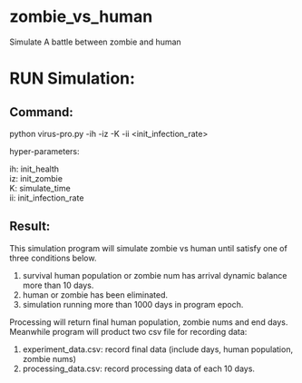 # zombie_vs_human
Simulate A battle between zombie and human

# RUN Simulation:
## Command:
python virus-pro.py -ih <human-init-population> -iz <zombie-init-nums> -K <simulate-time> -ii <init_infection_rate>
  
hyper-parameters:
  
  ih: init_health  
  iz: init_zombie  
  K: simulate_time  
  ii: init_infection_rate

## Result:
  This simulation program will simulate zombie vs human until satisfy one of three conditions below.
  1. survival human population or zombie num has arrival dynamic balance more than 10 days.
  2. human or zombie has been eliminated.
  3. simulation running more than 1000 days in program epoch.
  
  Processing will return final human population, zombie nums and end days. 
  Meanwhile program will product two csv file for recording data:
  1. experiment_data.csv:  record final data (include days, human population, zombie nums)
  2. processing_data.csv:  record processing data of each 10 days.
